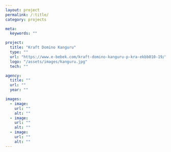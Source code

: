 ```yaml
---
layout: project
permalink: /:title/
category: projects

meta:
  keywords: ""

project:
  title: "Kraft Domino Kanguru"
  type: ""
  url: "https://www.e-bebek.com/kraft-domino-kanguru-p-kra-ekbb010-19/"
  logo: "/assets/images/kanguru.jpg"
  tech: ""

agency:
  title: ""
  url: ""
  year: ""

images:
  - image:
    url: ""
    alt: ""
  - image:
    url: ""
    alt: ""
  - image:
    url: ""
    alt: ""
---
```

<p></p>
